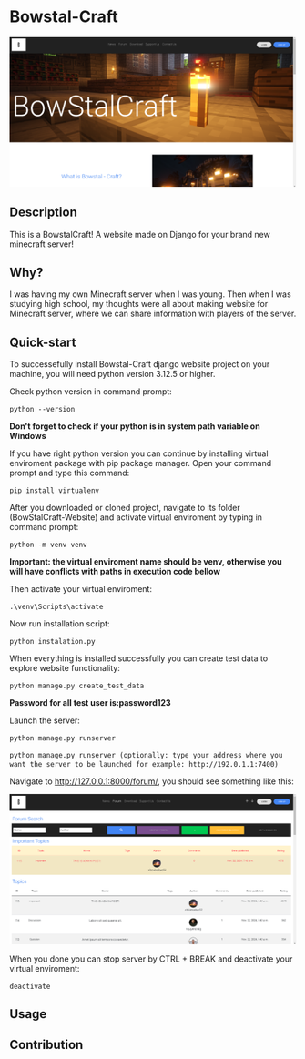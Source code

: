 # Bowstal-Craft
![Alt text](BowstalCraft.png)

## Description

This is a BowstalCraft! A website made on Django for your brand new minecraft server!

## Why?

I was having my own Minecraft server when I was young. Then when I was studying high school, my thoughts were all about making website for Minecraft server, where we can share information with players of the server.

## Quick-start

To successefully install Bowstal-Craft django website project on your machine, you will need python version 3.12.5 or higher. 

Check python version in command prompt:
```
python --version
```

**Don't forget to check if your python is in system path variable on Windows**

If you have right python version you can continue by installing virtual enviroment package with pip package manager. Open your command prompt and type this command:
```
pip install virtualenv
```

After you downloaded or cloned project, navigate to its folder (BowStalCraft-Website) and activate virtual enviroment by typing in command prompt:
```
python -m venv venv
```

**Important: the virtual enviroment name should be venv, otherwise you will have conflicts with paths in execution code bellow**

Then activate your virtual enviroment:
```
.\venv\Scripts\activate
```

Now run installation script:
```
python instalation.py
```

When everything is installed successfully you can create test data to explore website functionality:
```
python manage.py create_test_data
```
**Password for all test user is:password123**

Launch the server:
```
python manage.py runserver
```
```
python manage.py runserver (optionally: type your address where you want the server to be launched for example: http://192.0.1.1:7400)
```

Navigate to http://127.0.0.1:8000/forum/, you should see something like this:

![Alt text](BowstalCraftForum.png)

When you done you can stop server by CTRL + BREAK and deactivate your virtual enviroment:
```
deactivate
```

## Usage


## Contribution


